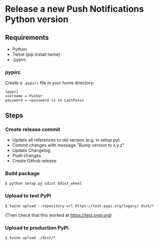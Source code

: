 # Release a new Push Notifications Python version
## Requirements
- Python
- Twine (pip install twine)
- .pypirc
### pypirc
Create a `.pypirc` file in your home directory:
```
[pypi]
username = Pusher
password = <password is in LastPass>
```

## Steps
### Create release commit
 - Update all references to old version (e.g. in setup.py)
 - Commit changes with message "Bump version to x.y.z"
 - Update Changelog
 - Push changes
 - Create Github release
### Build package
```
$ python setup.py sdist bdist_wheel
```
### Upload to test PyPi
```
$ twine upload --repository-url https://test.pypi.org/legacy/ dist/*
```
(Then check that this worked at https://test.pypi.org)

### Upload to production PyPi
```
$ twine upload ./dist/*
```
